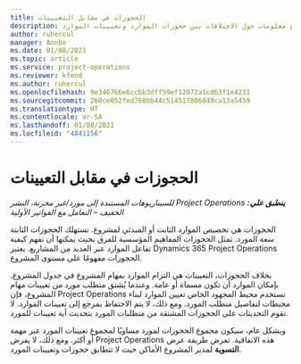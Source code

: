 ```yaml
---
title: الحجوزات في مقابل التعيينات
description: يوفر هذا الموضوع معلومات حول الاختلافات بين حجوزات الموارد وتعيينات الموارد.
author: ruhercul
manager: Annbe
ms.date: 01/08/2021
ms.topic: article
ms.service: project-operations
ms.reviewer: kfend
ms.author: ruhercul
ms.openlocfilehash: 9e346766e6ccbb3dff59ef12072a1cd63f1e4231
ms.sourcegitcommit: 260ce052fed760bb44c514517806049ca13a5459
ms.translationtype: HT
ms.contentlocale: ar-SA
ms.lasthandoff: 01/08/2021
ms.locfileid: "4841156"
---
```

# <a name="bookings-vs-assignments"></a>الحجوزات في مقابل التعيينات

_**ينطبق علي:** ‏‫Project Operations للسيناريوهات المستندة إلى مورد/غير مخزنة‬، ‏‫النشر الخفيف – التعامل مع الفواتير الأولية‬_

الحجوزات هي تخصيص الموارد الثابت أو المبدئي لمشروع. تستهلك الحجوزات الثابتة سعة المورد. تمثل الحجوزات المفاهيم المؤسسية للفرق بحيث يمكنها أن تفهم كيفية تفاعل الموارد عبر العديد من المشاريع. يعتبر Dynamics 365 Project Operations الحجوزات مفهومًا على مستوى المشروع. 

بخلاف الحجوزات، التعيينات هي التزام الموارد بمهام المشروع في جدول المشروع. بإمكان الموارد أن تكون مسماة أو عامة.  وعندما يُشتق متطلب مورد من تعيينات مهام المشروع، فإن Project Operations تستخدم محيط المجهود الخاص تعيين الموارد لبناء محيطات لتفاصيل متطلب المورد. ومع ذلك، لا يتم الاحتفاظ بمرجع إلى تعيينات الموارد. لا تقوم التحديثات على الحجوزات المشتقة من متطلبات المورد بتحديث أية تعيينات للمورد.

وبشكل عام، سيكون مجموع الحجوزات لمورد مساويًا لمجموع تعيينات المورد عبر مهمة أو أكثر. ومع ذلك، لا يفرض Project Operations هذه الاتفاقية. تعرض طريقة عرض **التسوية** لمدير المشروع الأماكن حيث لا تتطابق حجوزات وتعيينات المورد.


